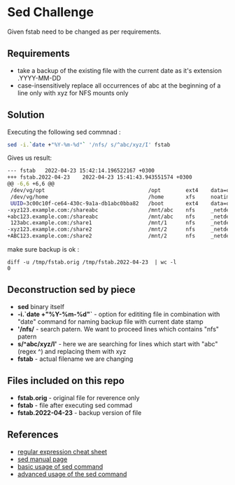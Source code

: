 # Sed Challenge

Given fstab need to be changed as per requirements.

## Requirements

- take a backup of the existing file with the current date as it's extension .YYYY-MM-DD 
- case-insensitively replace all occurrences of abc at the beginning of a line only with xyz for NFS mounts only

## Solution

Executing the following sed commnad :

```bash
sed -i.`date +"%Y-%m-%d"` '/nfs/ s/^abc/xyz/I' fstab
```
Gives us result: 

```bash
--- fstab	2022-04-23 15:42:14.196522167 +0300
+++ fstab.2022-04-23	2022-04-23 15:41:43.943551574 +0300
@@ -6,6 +6,6 @@
 /dev/vg/opt                                 /opt        ext4    data=ordered                0 2
 /dev/vg/home                                /home       xfs     noatime                     0 0
 UUID=3c00c10f-ce64-430c-9a1a-db1abc0bba82   /boot       ext4    data=ordered                0 2
-xyz123.example.com:/shareabc                /mnt/abc    nfs     _netdev,bg,tcp,hard,intr    0 0
+abc123.example.com:/shareabc                /mnt/abc    nfs     _netdev,bg,tcp,hard,intr    0 0
 123abc.example.com:/share1                  /mnt/1      nfs     _netdev,bg,tcp,hard,intr    0 0
-xyz123.example.com:/share2                  /mnt/2      nfs     _netdev,bg,tcp,hard,intr    0 0
+ABC123.example.com:/share2                  /mnt/2      nfs     _netdev,bg,tcp,hard,intr    0 0
```

make sure backup is ok :
```
diff -u /tmp/fstab.orig /tmp/fstab.2022-04-23  | wc -l
0
```
## Deconstruction sed by piece 

- **sed** binary itself 
- **-i.\`date +"%Y-%m-%d"`** - option for edititing file in combination with "date" command for naming backup file with current date stamp
- **'/nfs/** - search patern. We want to proceed lines which contains "nfs" patern
- **s/^abc/xyz/I'** - here we are searching for lines which start with "abc" (regex ^) and replacing them with xyz 
- **fstab** - actual filename we are changing

## Files included on this repo

- **fstab.orig** - original file for reverence only
- **fstab** - file after executing sed commad
- **fstab.2022-04-23** - backup version of file 

## References
- [regular expression cheat sheet](https://web.mit.edu/hackl/www/lab/turkshop/slides/regex-cheatsheet.pdf)
- [sed manual page](https://man.cx/sed)
- [basic usage of sed command](https://www.geeksforgeeks.org/sed-command-in-linux-unix-with-examples/)
- [advanced usage of the sed command](https://www.linuxtopia.org/online_books/advanced_bash_scripting_guide/x17375.html)

